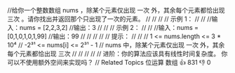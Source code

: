 //给你一个整数数组 nums ，除某个元素仅出现 一次 外，其余每个元素都恰出现 三次 。请你找出并返回那个只出现了一次的元素。 
//
// 
//
// 示例 1： 
//
// 
//输入：nums = [2,2,3,2]
//输出：3
// 
//
// 示例 2： 
//
// 
//输入：nums = [0,1,0,1,0,1,99]
//输出：99
// 
//
// 
//
// 提示： 
//
// 
// 1 <= nums.length <= 3 * 10⁴ 
// -2³¹ <= nums[i] <= 2³¹ - 1 
// nums 中，除某个元素仅出现 一次 外，其余每个元素都恰出现 三次 
// 
//
// 
//
// 进阶：你的算法应该具有线性时间复杂度。 你可以不使用额外空间来实现吗？ 
// Related Topics 位运算 数组 👍 831 👎 0

